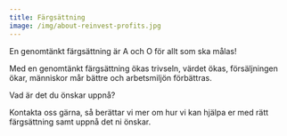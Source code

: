 ```yaml
---
title: Färgsättning
image: /img/about-reinvest-profits.jpg
---
```

En genomtänkt färgsättning är A och O för allt som ska målas! 

Med en genomtänkt färgsättning ökas trivseln, värdet ökas, försäljningen ökar, människor mår bättre och arbetsmiljön förbättras.

Vad är det du önskar uppnå? 

Kontakta oss gärna, så berättar vi mer om hur vi kan hjälpa er med rätt färgsättning samt uppnå det ni önskar.

